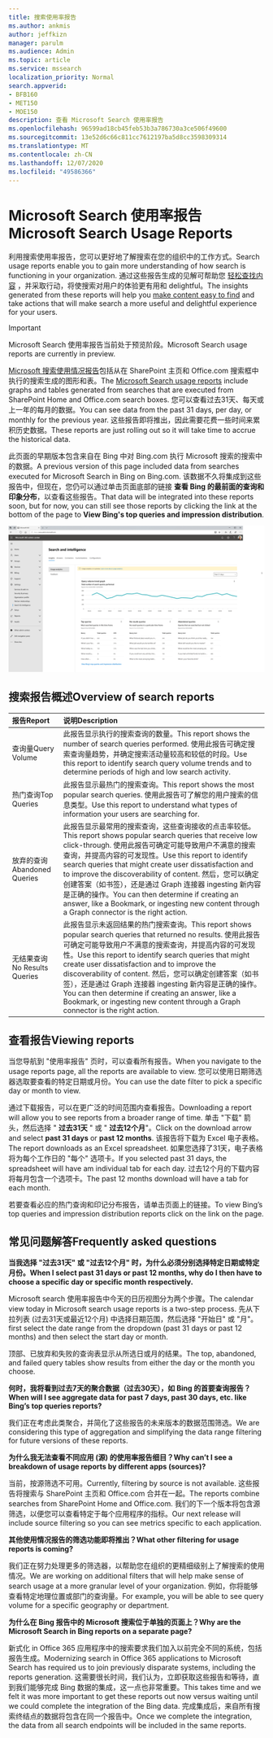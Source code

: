 ```yaml
---
title: 搜索使用率报告
ms.author: ankmis
author: jeffkizn
manager: parulm
ms.audience: Admin
ms.topic: article
ms.service: mssearch
localization_priority: Normal
search.appverid:
- BFB160
- MET150
- MOE150
description: 查看 Microsoft Search 使用率报告
ms.openlocfilehash: 96599ad18cb45feb53b3a786730a3ce506f49600
ms.sourcegitcommit: 13e52d6c66c811cc7612197ba5d8cc3598309314
ms.translationtype: MT
ms.contentlocale: zh-CN
ms.lasthandoff: 12/07/2020
ms.locfileid: "49586366"
---
```

# <a name="microsoft-search-usage-reports"></a><span data-ttu-id="504da-103">Microsoft Search 使用率报告</span><span class="sxs-lookup"><span data-stu-id="504da-103">Microsoft Search Usage Reports</span></span>

<span data-ttu-id="504da-104">利用搜索使用率报告，您可以更好地了解搜索在您的组织中的工作方式。</span><span class="sxs-lookup"><span data-stu-id="504da-104">Search usage reports enable you to gain more understanding of how search is functioning in your organization.</span></span> <span data-ttu-id="504da-105">通过这些报告生成的见解可帮助您 [轻松查找内容](https://docs.microsoft.com/microsoftsearch/make-content-easy-to-find) ，并采取行动，将使搜索对用户的体验更有用和 delightful。</span><span class="sxs-lookup"><span data-stu-id="504da-105">The insights generated from these reports will help you [make content easy to find](https://docs.microsoft.com/microsoftsearch/make-content-easy-to-find) and take actions that will make search a more useful and delightful experience for your users.</span></span>

> [!IMPORTANT]
> <span data-ttu-id="504da-106">Microsoft Search 使用率报告当前处于预览阶段。</span><span class="sxs-lookup"><span data-stu-id="504da-106">Microsoft Search usage reports are currently in preview.</span></span>

<span data-ttu-id="504da-107">[Microsoft 搜索使用情况报告](https://admin.microsoft.com/Adminportal/Home?#/MicrosoftSearch/insights)包括从在 SharePoint 主页和 Office.com 搜索框中执行的搜索生成的图形和表。</span><span class="sxs-lookup"><span data-stu-id="504da-107">The [Microsoft Search usage reports](https://admin.microsoft.com/Adminportal/Home?#/MicrosoftSearch/insights) include graphs and tables generated from searches that are executed from SharePoint Home and Office.com search boxes.</span></span> <span data-ttu-id="504da-108">您可以查看过去31天、每天或上一年的每月的数据。</span><span class="sxs-lookup"><span data-stu-id="504da-108">You can see data from the past 31 days, per day, or monthly for the previous year.</span></span> <span data-ttu-id="504da-109">这些报告即将推出，因此需要花费一些时间来累积历史数据。</span><span class="sxs-lookup"><span data-stu-id="504da-109">These reports are just rolling out so it will take time to accrue the historical data.</span></span>

<span data-ttu-id="504da-110">此页面的早期版本包含来自在 Bing 中对 Bing.com 执行 Microsoft 搜索的搜索中的数据。</span><span class="sxs-lookup"><span data-stu-id="504da-110">A previous version of this page included data from searches executed for Microsoft Search in Bing on Bing.com.</span></span> <span data-ttu-id="504da-111">该数据不久将集成到这些报告中，但现在，您仍可以通过单击页面底部的链接 **查看 Bing 的最前面的查询和印象分布**，以查看这些报告。</span><span class="sxs-lookup"><span data-stu-id="504da-111">That data will be integrated into these reports soon, but for now, you can still see those reports by clicking the link at the bottom of the page to **View Bing's top queries and impression distribution**.</span></span>

![搜索使用率报告仪表板](media/usage-reports/usage_reports_v2.png)

## <a name="overview-of-search-reports"></a><span data-ttu-id="504da-113">搜索报告概述</span><span class="sxs-lookup"><span data-stu-id="504da-113">Overview of search reports</span></span>

|<span data-ttu-id="504da-114">**报告**</span><span class="sxs-lookup"><span data-stu-id="504da-114">**Report**</span></span>|<span data-ttu-id="504da-115">**说明**</span><span class="sxs-lookup"><span data-stu-id="504da-115">**Description**</span></span>|
|:-----|:-----|
|<span data-ttu-id="504da-116">查询量</span><span class="sxs-lookup"><span data-stu-id="504da-116">Query Volume</span></span>|<span data-ttu-id="504da-117">此报告显示执行的搜索查询的数量。</span><span class="sxs-lookup"><span data-stu-id="504da-117">This report shows the number of search queries performed.</span></span> <span data-ttu-id="504da-118">使用此报告可确定搜索查询量趋势，并确定搜索活动量较高和较低的时段。</span><span class="sxs-lookup"><span data-stu-id="504da-118">Use this report to identify search query volume trends and to determine periods of high and low search activity.</span></span>|
|<span data-ttu-id="504da-119">热门查询</span><span class="sxs-lookup"><span data-stu-id="504da-119">Top Queries</span></span>|<span data-ttu-id="504da-120">此报告显示最热门的搜索查询。</span><span class="sxs-lookup"><span data-stu-id="504da-120">This report shows the most popular search queries.</span></span> <span data-ttu-id="504da-121">使用此报告可了解您的用户搜索的信息类型。</span><span class="sxs-lookup"><span data-stu-id="504da-121">Use this report to understand what types of information your users are searching for.</span></span>|
|<span data-ttu-id="504da-122">放弃的查询</span><span class="sxs-lookup"><span data-stu-id="504da-122">Abandoned Queries</span></span>|<span data-ttu-id="504da-123">此报告显示最常用的搜索查询，这些查询接收的点击率较低。</span><span class="sxs-lookup"><span data-stu-id="504da-123">This report shows popular search queries that receive low click-through.</span></span> <span data-ttu-id="504da-124">使用此报告可确定可能导致用户不满意的搜索查询，并提高内容的可发现性。</span><span class="sxs-lookup"><span data-stu-id="504da-124">Use this report to identify search queries that might create user dissatisfaction and to improve the discoverability of content.</span></span> <span data-ttu-id="504da-125">然后，您可以确定创建答案（如书签），还是通过 Graph 连接器 ingesting 新内容是正确的操作。</span><span class="sxs-lookup"><span data-stu-id="504da-125">You can then determine if creating an answer, like a Bookmark, or ingesting new content through a Graph connector is the right action.</span></span>|
|<span data-ttu-id="504da-126">无结果查询</span><span class="sxs-lookup"><span data-stu-id="504da-126">No Results Queries</span></span>|<span data-ttu-id="504da-127">此报告显示未返回结果的热门搜索查询。</span><span class="sxs-lookup"><span data-stu-id="504da-127">This report shows popular search queries that returned no results.</span></span> <span data-ttu-id="504da-128">使用此报告可确定可能导致用户不满意的搜索查询，并提高内容的可发现性。</span><span class="sxs-lookup"><span data-stu-id="504da-128">Use this report to identify search queries that might create user dissatisfaction and to improve the discoverability of content.</span></span> <span data-ttu-id="504da-129">然后，您可以确定创建答案（如书签），还是通过 Graph 连接器 ingesting 新内容是正确的操作。</span><span class="sxs-lookup"><span data-stu-id="504da-129">You can then determine if creating an answer, like a Bookmark, or ingesting new content through a Graph connector is the right action.</span></span>|

## <a name="viewing-reports"></a><span data-ttu-id="504da-130">查看报告</span><span class="sxs-lookup"><span data-stu-id="504da-130">Viewing reports</span></span>

<span data-ttu-id="504da-131">当您导航到 "使用率报告" 页时，可以查看所有报告。</span><span class="sxs-lookup"><span data-stu-id="504da-131">When you navigate to the usage reports page, all the reports are available to view.</span></span> <span data-ttu-id="504da-132">您可以使用日期筛选器选取要查看的特定日期或月份。</span><span class="sxs-lookup"><span data-stu-id="504da-132">You can use the date filter to pick a specific day or month to view.</span></span>

<span data-ttu-id="504da-133">通过下载报告，可以在更广泛的时间范围内查看报告。</span><span class="sxs-lookup"><span data-stu-id="504da-133">Downloading a report will allow you to see reports from a broader range of time.</span></span> <span data-ttu-id="504da-134">单击 "下载" 箭头，然后选择 " **过去31天** " 或 " **过去12个月**"。</span><span class="sxs-lookup"><span data-stu-id="504da-134">Click on the download arrow and select **past 31 days** or **past 12 months**.</span></span> <span data-ttu-id="504da-135">该报告将下载为 Excel 电子表格。</span><span class="sxs-lookup"><span data-stu-id="504da-135">The report downloads as an Excel spreadsheet.</span></span> <span data-ttu-id="504da-136">如果您选择了31天，电子表格将为每个工作日的 "每个" 选项卡。</span><span class="sxs-lookup"><span data-stu-id="504da-136">If you selected past 31 days, the spreadsheet will have am individual tab for each day.</span></span> <span data-ttu-id="504da-137">过去12个月的下载内容将每月包含一个选项卡。</span><span class="sxs-lookup"><span data-stu-id="504da-137">The past 12 months download will have a tab for each month.</span></span>

<span data-ttu-id="504da-138">若要查看必应的热门查询和印记分布报告，请单击页面上的链接。</span><span class="sxs-lookup"><span data-stu-id="504da-138">To view Bing’s top queries and impression distribution reports click on the link on the page.</span></span>

## <a name="frequently-asked-questions"></a><span data-ttu-id="504da-139">常见问题解答</span><span class="sxs-lookup"><span data-stu-id="504da-139">Frequently asked questions</span></span>

<span data-ttu-id="504da-140">**当我选择 "过去31天" 或 "过去12个月" 时，为什么必须分别选择特定日期或特定月份。**</span><span class="sxs-lookup"><span data-stu-id="504da-140">**When I select past 31 days or past 12 months, why do I then have to choose a specific day or specific month respectively.**</span></span>

<span data-ttu-id="504da-141">Microsoft search 使用率报告中今天的日历视图分为两个步骤。</span><span class="sxs-lookup"><span data-stu-id="504da-141">The calendar view today in Microsoft search usage reports is a two-step process.</span></span> <span data-ttu-id="504da-142">先从下拉列表 (过去31天或最近12个月) 中选择日期范围，然后选择 "开始日" 或 "月"。</span><span class="sxs-lookup"><span data-stu-id="504da-142">first select the date range from the dropdown (past 31 days or past 12 months) and then select the start day or month.</span></span>

<span data-ttu-id="504da-143">顶部、已放弃和失败的查询表显示从所选日或月的结果。</span><span class="sxs-lookup"><span data-stu-id="504da-143">The top, abandoned, and failed query tables show results from either the day or the month you choose.</span></span>

<span data-ttu-id="504da-144">**何时，我将看到过去7天的聚合数据（过去30天），如 Bing 的首要查询报告？**</span><span class="sxs-lookup"><span data-stu-id="504da-144">**When will I see aggregate data for past 7 days, past 30 days, etc. like Bing’s top queries reports?**</span></span>

<span data-ttu-id="504da-145">我们正在考虑此类聚合，并简化了这些报告的未来版本的数据范围筛选。</span><span class="sxs-lookup"><span data-stu-id="504da-145">We are considering this type of aggregation and simplifying the data range filtering for future versions of these reports.</span></span>

<span data-ttu-id="504da-146">**为什么我无法查看不同应用 (源) 的使用率报告细目？**</span><span class="sxs-lookup"><span data-stu-id="504da-146">**Why can’t I see a breakdown of usage reports by different apps (sources)?**</span></span>

<span data-ttu-id="504da-147">当前，按源筛选不可用。</span><span class="sxs-lookup"><span data-stu-id="504da-147">Currently, filtering by source is not available.</span></span> <span data-ttu-id="504da-148">这些报告将搜索与 SharePoint 主页和 Office.com 合并在一起。</span><span class="sxs-lookup"><span data-stu-id="504da-148">The reports combine searches from SharePoint Home and Office.com.</span></span> <span data-ttu-id="504da-149">我们的下一个版本将包含源筛选，以便您可以查看特定于每个应用程序的指标。</span><span class="sxs-lookup"><span data-stu-id="504da-149">Our next release will include source filtering so you can see metrics specific to each application.</span></span>

<span data-ttu-id="504da-150">**其他使用情况报告的筛选功能即将推出？**</span><span class="sxs-lookup"><span data-stu-id="504da-150">**What other filtering for usage reports is coming?**</span></span>

<span data-ttu-id="504da-151">我们正在努力处理更多的筛选器，以帮助您在组织的更精细级别上了解搜索的使用情况。</span><span class="sxs-lookup"><span data-stu-id="504da-151">We are working on additional filters that will help make sense of search usage at a more granular level of your organization.</span></span> <span data-ttu-id="504da-152">例如，你将能够查看特定地理位置或部门的查询量。</span><span class="sxs-lookup"><span data-stu-id="504da-152">For example, you will be able to see query volume for a specific geography or department.</span></span>

<span data-ttu-id="504da-153">**为什么在 Bing 报告中的 Microsoft 搜索位于单独的页面上？**</span><span class="sxs-lookup"><span data-stu-id="504da-153">**Why are the Microsoft Search in Bing reports on a separate page?**</span></span>

<span data-ttu-id="504da-154">新式化 in Office 365 应用程序中的搜索要求我们加入以前完全不同的系统，包括报告生成。</span><span class="sxs-lookup"><span data-stu-id="504da-154">Modernizing search in Office 365 applications to Microsoft Search has required us to join previously disparate systems, including the reports generation.</span></span> <span data-ttu-id="504da-155">这需要很长时间，我们认为，立即获取这些报告和等待，直到我们能够完成 Bing 数据的集成，这一点也非常重要。</span><span class="sxs-lookup"><span data-stu-id="504da-155">This takes time and we felt it was more important to get these reports out now versus waiting until we could complete the integration of the Bing data.</span></span> <span data-ttu-id="504da-156">完成集成后，来自所有搜索终结点的数据将包含在同一个报告中。</span><span class="sxs-lookup"><span data-stu-id="504da-156">Once we complete the integration, the data from all search endpoints will be included in the same reports.</span></span>
